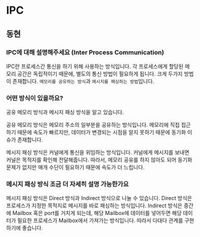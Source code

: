 # IPC

## 동현

### IPC에 대해 설명해주세요 (Inter Process Communication)

IPC란 프로세스간 통신을 하기 위해 사용하는 방식입니다. 각 프로세스에게 할당된 메모리 공간은 독립적이기 때문에, 별도의 통신 방법이 필요하게 됩니다. 크게 두가지 방법이 존재합니다. `메모리를 공유하는 방식`과 `메시지를 패싱하는 방법`입니다.

### 어떤 방식이 있을까요?

공유 메모리 방식과 메시지 패싱 방식을 알고 있습니다.

공유 메모리 방식은 메모리 주소의 일부분을 공유하는 방식입니다. 메모리에 직접 접근하기 때문에 속도가 빠르지만, 데이터가 변경되는 시점을 알지 못하기 때문에 동기화 이슈가 존재합니다.

메시지 패싱 방식은 커널에게 통신을 위임하는 방식입니다. 커널에게 메시지를 보내면 커널은 목적지를 확인해 전달해줍니다. 따라서, 메모리 공유를 하지 않아도 되어 동기화 문제가 없지만 매개 수단이 필요하기 때문에 속도가 더 느립니다.

### 메시지 패싱 방식 조금 더 자세히 설명 가능한가요

메시지 패싱 방식은 Direct 방식과 Indirect 방식으로 나눌 수 있습니다. Direct 방식은 프로세스가 지정한 목적지로 메시지를 바로 패싱하는 방식입니다. Indirect 방식은 중간에 Mailbox 혹은 port를 거치게 되는데, 해당 Mailbox에 데이터를 넣어두면 해당 데이터가 필요한 프로세스가 Mailbox에서 가져가는 방식입니다. 따라서 다대다 관계를 구현하기에 좋습니다.
